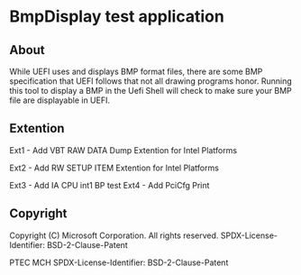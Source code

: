 # BmpDisplay test application

## About

While UEFI uses and displays BMP format files, there are some BMP specification that UEFI
follows that not all drawing programs honor.
Running this tool to display a BMP in the Uefi Shell will check to make sure your BMP file are
displayable in UEFI.

## Extention
Ext1 - Add VBT RAW DATA Dump Extention for Intel Platforms

Ext2 - Add RW SETUP ITEM Extention for Intel Platforms

Ext3 - Add IA CPU int1 BP test
Ext4 - Add PciCfg Print

## Copyright

Copyright (C) Microsoft Corporation. All rights reserved.
SPDX-License-Identifier: BSD-2-Clause-Patent

PTEC MCH
SPDX-License-Identifier: BSD-2-Clause-Patent
